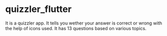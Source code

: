 # quizzler_flutter
It is a quizzler app.
It tells you wether your answer is correct or wrong with the help of icons used.
It has 13 questions based on various topics.


